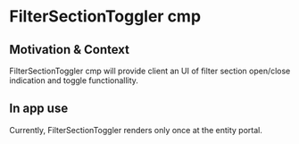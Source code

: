 # FilterSectionToggler cmp

## Motivation & Context

FilterSectionToggler cmp will provide client an UI of filter section open/close indication and toggle functionallity.

## In app use

Currently, FilterSectionToggler renders only once at the entity portal.

